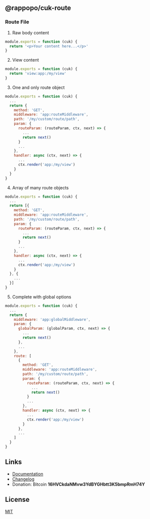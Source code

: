 ## @rappopo/cuk-route

### Route File

1. Raw body content

```javascript
module.exports = function (cuk) {
  return '<p>Your content here...</p>'
}
```

2. View content

```javascript
module.exports = function (cuk) {
  return 'view:app:/my/view'
}
```

3. One and only route object

```javascript
module.exports = function (cuk) {
  ...
  return {
    method: 'GET',
    middleware: 'app:routeMiddleware',
    path: '/my/custom/route/path',
    param: {
      routeParam: (routeParam, ctx, next) => {
        ...
        return next()
      }
      ...
    },
    handler: async (ctx, next) => {
      ...
      ctx.render('app:/my/view')
    }
  }
}
```

4. Array of many route objects

```javascript
module.exports = function (cuk) {
  ...
  return [{
    method: 'GET',
    middleware: 'app:routeMiddleware',
    path: '/my/custom/route/path',
    param: {
      routeParam: (routeParam, ctx, next) => {
        ...
        return next()
      }
      ...
    },
    handler: async (ctx, next) => {
      ...
      ctx.render('app:/my/view')
    }
  }, {
    ...
  }]
}
```

5. Complete with global options

```javascript
module.exports = function (cuk) {
  ...
  return {
    middleware: 'app:globalMiddleware',
    param: {
      globalParam: (globalParam, ctx, next) => {
        ...
        return next()
      },
      ...
    },
    route: [
      {
        method: 'GET',
        middleware: 'app:routeMiddleware',
        path: '/my/custom/route/path',
        param: {
          routeParam: (routeParam, ctx, next) => {
            ...
            return next()
          }
          ...
        },
        handler: async (ctx, next) => {
          ...
          ctx.render('app:/my/view')
        }
      },
      ...
    ]
  }
}
```

## Links

* [Documentation](https://docs.rappopo.com/cuk-route/)
* [Changelog](CHANGELOG.md)
* Donation: Bitcoin **16HVCkdaNMvw3YdBYGHbtt3K5bmpRmH74Y**

## License

[MIT](LICENSE.md)
